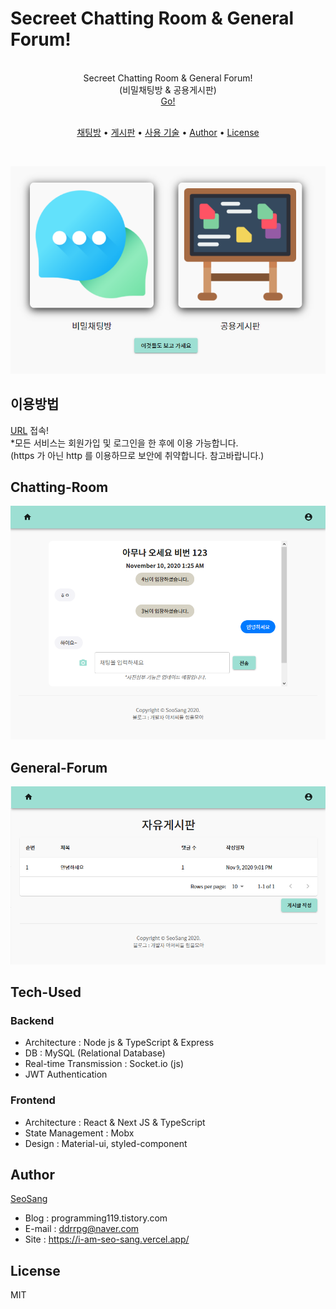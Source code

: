 # Secreet Chatting Room & General Forum!

<br>
<center>
Secreet Chatting Room & General Forum!<br/>  
  (비밀채팅방 & 공용게시판)
  <br/>
  <a href="http://freechat-freeboard.ml/" target="_blank">Go!</a> 
</center>
<br>

<p align="center">
  <a href="#chatting-room">채팅방</a> •
  <a href="#general-forum">게시판</a> •
  <a href="#tech-used">사용 기술</a> •
  <a href="#author">Author</a> •
  <a href="#license">License</a>
</p>
<br>

![메인화면](./src/img/main.png)

## 이용방법

[URL](http://freechat-freeboard.ml/) 접속!
<br/> \*모든 서비스는 회원가입 및 로그인을 한 후에 이용 가능합니다. <br/>
(https 가 아닌 http 를 이용하므로 보안에 취약합니다. 참고바랍니다.)

## Chatting-Room

![채팅방](./src/img/chatting.png)

## General-Forum

![게시판목록](./src/img/board.png)

## Tech-Used

### Backend

- Architecture : Node js & TypeScript & Express
- DB : MySQL (Relational Database)
- Real-time Transmission : Socket.io (js)
- JWT Authentication

### Frontend

- Architecture : React & Next JS & TypeScript
- State Management : Mobx
- Design : Material-ui, styled-component

## Author

[SeoSang](https://github.com/SeoSang)

- Blog : programming119.tistory.com
- E-mail : ddrrpg@naver.com
- Site : https://i-am-seo-sang.vercel.app/

## License

MIT
